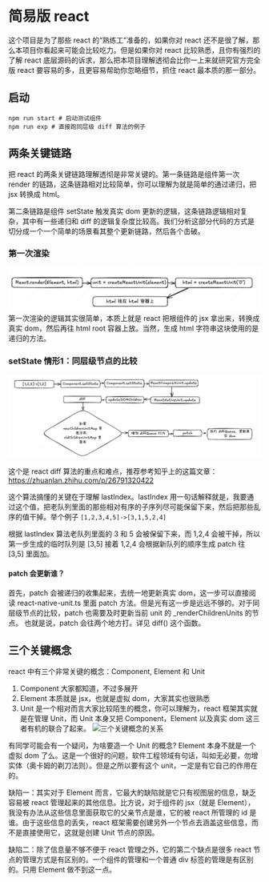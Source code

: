 # 简易版 react
这个项目是为了那些 react 的“熟练工”准备的，如果你对 react 还不是很了解，那么本项目你看起来可能会比较吃力。但是如果你对 react 比较熟悉，且你有强烈的了解 react 底层源码的诉求，那么把本项目理解透彻会比你一上来就研究官方完全版 react 要容易的多，且更容易帮助你忽略细节，抓住 react 最本质的那一部分。

## 启动
```shell
npm run start # 启动测试组件
npm run exp # 直接跑同层级 diff 算法的例子
```

## 两条关键链路
把 react 的两条关键链路理解透彻是非常关键的。第一条链路是组件第一次 render 的链路，这条链路相对比较简单，你可以理解为就是简单的通过递归，把 jsx 转换成 html。

第二条链路是组件 setState 触发真实 dom 更新的逻辑，这条链路逻辑相对复杂，其中有一些递归和 diff 的逻辑复杂度比较高。我们分析这部分代码的方式是切分成一个一个简单的场景看其整个更新链路，然后各个击破。

### 第一次渲染
![第一次渲染](/assets/first-render.png "第一次渲染")
第一次渲染的逻辑其实很简单，本质上就是 react 把根组件的 jsx 拿出来，转换成真实 dom，然后再往 html root 容器上放。当然，生成 html 字符串这块使用的是递归的方法。

### setState 情形1：同层级节点的比较
![](/assets/diff.png "删除 dom")

这个是 react diff 算法的重点和难点，推荐参考知乎上的这篇文章：https://zhuanlan.zhihu.com/p/26791320422

这个算法搞懂的关键在于理解 lastIndex。lastIndex 用一句话解释就是，我要通过这个值，把老队列里面的那些相对有序的子序列尽可能保留下来，然后把那些乱序的值干掉。举个例子 
```[1,2,3,4,5]->[3,1,5,2,4] ```

根据 lastIndex 算法老队列里面的 3 和 5 会被保留下来，而 1,2,4 会被干掉，所以第一步生成的临时队列是 [3,5] 接着 1,2,4 会根据新队列的顺序生成 patch 往 [3,5] 里面加。

#### patch 会更新谁？
首先，patch 会被递归的收集起来，去统一地更新真实 dom，这一步可以直接阅读 react-native-unit.ts 里面 patch 方法。但是光有这一步是远远不够的。对于同层级节点的比较，patch 也需要及时更新当前 unit 的 _renderChildrenUnits 的节点。
也就是说，patch 会往两个地方打。详见 diff() 这个函数。


## 三个关键概念
react 中有三个非常关键的概念：Component, Element 和 Unit
1. Component 大家都知道，不过多展开
2. Element 本质就是 jsx，也就是虚拟 dom，大家其实也很熟悉
3. Unit 是一个相对而言大家比较陌生的概念，你可以理解为，react 框架其实就是在管理 Unit，而 Unit 本身又把 Component，Element 以及真实 dom 这三者有机的联合了起来。
![三个关键概念的关系](/assets/relation.png "三个关键概念的关系")

有同学可能会有一个疑问，为啥要造一个 Unit 的概念?
Element 本身不就是一个虚拟 dom 了么。这是一个很好的问题，软件工程领域有句话，叫如无必要，勿增实体（奥卡姆的剃刀法则）。但是之所以要有这个 unit，一定是有它自己的作用在的。

缺陷一：其实对于 Element 而言，它最大的缺陷就是它只有视图层的信息，缺乏容易被 react 管理起来的其他信息。比方说，对于组件的 jsx（就是 Element），我没有办法从这些信息里面获取它的父亲节点是谁，它的被 react 所管理的 id 是谁。由于这些信息的丢失，react 框架需要创建另外一个节点去涵盖这些信息，而不是直接使用它，这就是创建 Unit 节点的原因。

缺陷二：除了信息量不够不便于 react 管理之外，它的第二个缺点是很多 react 节点的管理方式是有区别的。一个组件的管理和一个普通 div 标签的管理是有区别的。只用 Element 做不到这一点。